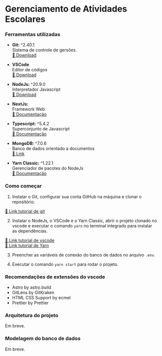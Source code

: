 # Gerenciamento de Atividades Escolares

### Ferramentas utilizadas

- **Git:** ^2.40.1  
  Sistema de controle de gersões.  
  [🔗 Download](https://git-scm.com/)

- **VSCode**  
  Editor de códigos  
  [🔗 Download](https://code.visualstudio.com/)

- **NodeJs:** ^20.9.0  
  Interpretador Javascript  
  [🔗 Download](https://nodejs.org/en)

- **NextJs:**  
  Framework Web  
  [🔗 Documentação](https://nextjs.org/)

- **Typescript:** ^5.4.2  
  Superconjunto de Javascript  
  [🔗 Documentação](https://www.typescriptlang.org/)

- **MongoDB:** ^7.0.6  
  Banco de dados orientado a documentos  
  [🔗 Link](https://www.mongodb.com/pt-br)

- **Yarn Classic:** ^1.22.1  
  Gerenciador de pacotes do NodeJs  
  [🔗 Documentação](https://classic.yarnpkg.com/en/)

### Como começar

1. Instalar o Git, configurar sua conta GitHub na máquina e clonar o repositório.

[🔗 Link tutorial de git](https://www.freecodecamp.org/portuguese/news/tutorial-de-git-e-github-controle-de-versao-para-iniciantes/)

2. Instalar o NodeJs, o VSCode e o Yarn Classic, abrir o projeto clonado no vscode e executar o comando `yarn` no terminal integrado para instalar as dependências.

[🔗 Link tutorial de vscode](https://www.youtube.com/watch?v=Po4d8Q2krcE)  
[🔗 Link tutorial de Yarn](https://www.youtube.com/watch?v=JvsGQnGE-xg)

3. Preencher as variáveis de conexão do banco de dados no arquivo `.env`.

4. Executar o comando `yarn start` para rodar o projeto.

### Recomendações de extensões do vscode

- Astro by astro.build
- GitLens by GitKraken
- HTML CSS Support by ecmel
- Prettier by Prettier

### Arquitetura do projeto

Em breve.

### Modelagem do banco de dados

Em breve.
